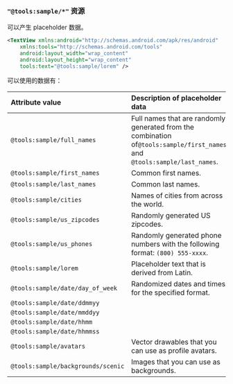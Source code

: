 





### `"@tools:sample/*"` 资源

可以产生 placeholder 数据。

```xml
<TextView xmlns:android="http://schemas.android.com/apk/res/android"
    xmlns:tools="http://schemas.android.com/tools"
    android:layout_width="wrap_content"
    android:layout_height="wrap_content"
    tools:text="@tools:sample/lorem" />
```

可以使用的数据有：

| Attribute value                    | Description of placeholder data                              |
| :--------------------------------- | :----------------------------------------------------------- |
| `@tools:sample/full_names`         | Full names that are randomly generated from the combination of`@tools:sample/first_names` and `@tools:sample/last_names`. |
| `@tools:sample/first_names`        | Common first names.                                          |
| `@tools:sample/last_names`         | Common last names.                                           |
| `@tools:sample/cities`             | Names of cities from across the world.                       |
| `@tools:sample/us_zipcodes`        | Randomly generated US zipcodes.                              |
| `@tools:sample/us_phones`          | Randomly generated phone numbers with the following format: `(800) 555-xxxx`. |
| `@tools:sample/lorem`              | Placeholder text that is derived from Latin.                 |
| `@tools:sample/date/day_of_week`   | Randomized dates and times for the specified format.         |
| `@tools:sample/date/ddmmyy`        |                                                              |
| `@tools:sample/date/mmddyy`        |                                                              |
| `@tools:sample/date/hhmm`          |                                                              |
| `@tools:sample/date/hhmmss`        |                                                              |
| `@tools:sample/avatars`            | Vector drawables that you can use as profile avatars.        |
| `@tools:sample/backgrounds/scenic` | Images that you can use as backgrounds.                      |
